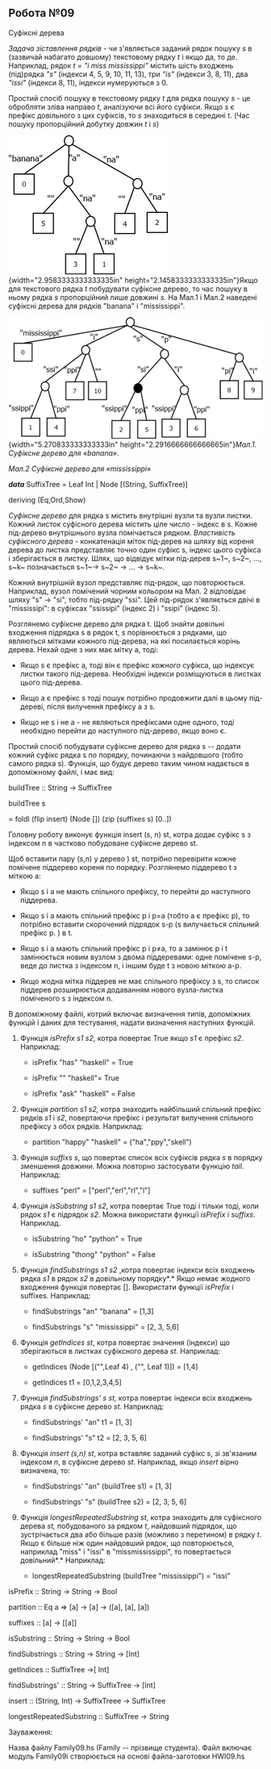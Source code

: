 Робота №09
----------

Суфіксні дерева

*Задача зіставлення рядків -* чи з'являється заданий рядок пошуку *s* в
(зазвичай набагато довшому) текстовому рядку *t* і якщо да, то де.
Наприклад, рядок *t = "i miss mississippi"* містить шість входжень
(під)рядка *"s"* (індекси 4, 5, 9, 10, 11, 13), три *"is"* (індекси 3,
8, 11), два *"issi"* (індекси 8, 11), індекси нумеруються з 0.

Простий спосіб пошуку в текстовому рядку *t* для рядка пошуку *s* - це
обробляти зліва направо *t*, аналізуючи всі його суфікси. Якщо *s* є
префікс довільного з цих суфіксів, то *s* знаходиться в середині t. (Час
пошуку пропорційний добутку довжин *t* і *s*)

![](../media/media/image1.png){width="2.9583333333333335in"
height="2.1458333333333335in"}Якщо для текстового рядка *t* побудувати
суфіксне дерево, то час пошуку в ньому рядка *s* пропорційний лише
довжині *s.* На Мал.1 і Мал.2 наведені суфіксні дерева для рядків
"banana" і "mississippi".

![](../media/media/image2.png){width="5.270833333333333in"
height="2.2916666666666665in"}*Мал.1. Суфіксне дерево для «banana».*

*Мал.2 Суфіксне дерево для «mississippi»*

***data*** SuffixTree = Leaf Int \| Node \[(String, SuffixTree)\]

deriving (Eq,Ord,Show)

*Суфіксне дерево* для рядка s містить внутрішні вузли та вузли листки.
Кожний листок суфісного дерева містить ціле число - індекс в s. Кожне
під-дерево внутрішнього вузла помічається рядком. *Властивість
суфіксного дерева* - конкатенація міток під-дерев на шляху від кореня
дерева до листка представляє точно один суфікс s, індекс цього суфікса і
зберігається в листку. Шлях, що відвідує мітки під-дерев s~1~, s~2~,
..., s~k~ позначається s~1~-\> s~2~ -\> ... -\> s~k~.

Кожний внутрішній вузол представляє під-рядок, що повторюється.
Наприклад, вузол помічений чорним кольором на Мал. 2 відповідає шляху
"s" -\> "si", тобто під-рядку "ssi". Цей під-рядок з'являється двічі в
"mississipi": в суфіксах "ssissipi" (індекс 2) і "ssipi" (індекс 5).

Розглянемо суфіксне дерево для рядка t. Щоб знайти довільні входження
підрядка s в рядок t, s порівнюється з рядками, що являються мітками
кожного під-дерева, на які посилається корінь дерева. Нехай одне з них
має мітку a, тоді:

-   Якщо s є префікс a, тоді він є префікс *кожного* суфікса, що
    індексує листки такого під-дерева. Необхідні індекси розміщуються в
    листках цього під-дерева.

-   Якщо a є префікс s тоді пошук потрібно продовжити далі в цьому
    під-дереві, після вилучення префіксу a з s.

-   Якщо не s і не a - не являються префіксами одне одного, тоді
    необхідно перейти до наступного під-дерево, якщо воно є.

Простий спосіб побудувати суфіксне дерево для рядка s -- додати кожний
суфікс рядка s по порядку, починаючи з найдовшого (тобто самого рядка
s). Функція, що будує дерево таким чином надається в допоміжному файлі,
і має вид:

buildTree :: String -\> SuffixTree

buildTree s

= foldl (flip insert) (Node \[\]) (zip (suffixes s) \[0..\])

Головну роботу виконує функція insert (s, n) st, котра додає суфікс s з
індексом n в частково побудоване суфіксне дерево st.

Щоб вставити пару (s,n) у дерево ) st, потрібно перевірити кожне
помічене піддерево кореня по порядку. Розглянемо піддерево t з міткою a:

-   Якщо s і a не мають спільного префіксу, то перейти до наступного
    піддерева.

-   Якщо s і a мають спільний префікс p і p=a (тобто a є префікс p), то
    потрібно вставити скорочений підрядок s-p (s вилучається спільний
    префікс p. ) в t.

-   Якщо s і a мають спільний префікс p і p≠a, то a замінює p і t
    замінюється новим вузлом з двома піддеревами: одне помічене s-p,
    веде до листка з індексом n, і іншим буде t з новою міткою a-p.

-   Якщо жодна мітка піддерев не має спільного префіксу з s, то список
    піддерев розширюється додаванням нового вузла-листка поміченого s з
    індексом n.

В допоміжному файлі, котрий включає визначення типів, допоміжних функцій
і даних для тестування, надати визначення наступних функцій.

1.  Функція *isPrefix s1 s2*, котра повертає True якщо *s1* є префікс
    *s2*. Наприклад:

    -   isPrefix "has" "haskell" = True

    -   isPrefix "" "haskell"= True

    -   isPrefix "ask" "haskell" = False

2.  Функція *partition s1 s2,* котра знаходить найбільший спільний
    префікс рядків *s1* і *s2*, повертаючи префікс і результат вилучення
    спільного префіксу з обох рядків. Наприклад:

    -   partition "happy" "haskell" = ("ha","ppy","skell")

3.  Функція *suffixs s*, що повертає список всіх суфіксів рядка *s* в
    порядку зменшення довжини. Можна повторно застосувати функцію
    *tail*. Наприклад:

    -   suffixes "perl" = \["perl","erl","rl","l"\]

4.  Функція *isSubstring s1 s2*, котра повертає True тоді і тільки тоді,
    коли рядок *s1* є підрядок *s2*. Можна використати функції
    *isPrefix* і *suffixs*. Наприклад.

    -   isSubstring "ho" "python" = True

    -   isSubstring "thong" "python" = False

5.  Функція *findSubstrings* *s1 s2* ,котра повертає індекси всіх
    входжень рядка *s1* в рядок *s2* в довільному порядку*.* Якщо немає
    жодного входження функція повертає \[\]. Використати функції
    *isPrefix* і suffixes. Наприклад:

    -   findSubstrings "an" "banana" = \[1,3\]

    -   findSubstrings "s" "mississippi" = \[2, 3, 5,6\]

6.  Функція *getIndices st*, котра повертає значення (індекси) що
    зберігаються в листках суфіксного дерева *st*. Наприклад:

    -   getIndices (Node \[("",Leaf 4) , ("", Leaf 1)\]) = \[1,4\]

    -   getIndices t1 = \[0,1,2,3,4,5\]

7.  Функція *findSubstrings'* *s st,* котра повертає індекси всіх
    входжень рядка *s* в суфіксне дерево *st.* Наприклад:

    -   findSubstrings' "an" t1 = \[1, 3\]

    -   findSubstrings' "s" t2 = \[2, 3, 5, 6\]

8.  Функція *insert (s,n) st*, котра вставляє заданий суфікс *s*, зі
    зв'язаним індексом *n*, в суфіксне дерево *st*. Наприклад, якщо
    *insert* вірно визначена, то:

    -   findSubstrings' "an" (buildTree s1) = \[1, 3\]

    -   findSubstrings' "s" (buildTree s2) = \[2, 3, 5, 6\]

9.  Функція *longestRepeatedSubstring st*, котра знаходить для
    суфіксного дерева *st,* побудованого за рядком *t*, найдовший
    підрядок, що зустрічається два або більше разів (можливо з
    перетином) в рядку *t*. Якщо є більше ніж один найдовший рядок, що
    повторюється, наприклад "miss" і "issi" в "missmississippi", то
    повертається довільний*.* Наприклад:

    -   longestRepeatedSubstring (buildTree "mississippi") = "issi"

isPrefix :: String -\> String -\> Bool

partition :: Eq a =\> \[a\] -\> \[a\] -\> (\[a\], \[a\], \[a\])

suffixes :: \[a\] -\> \[\[a\]\]

isSubstring :: String -\> String -\> Bool

findSubstrings :: String -\> String -\> \[Int\]

getIndices :: SuffixTree -\>\[ Int\]

findSubstrings' :: String -\> SuffixTree -\> \[Int\]

insert :: (String, Int) -\> SuffixTreee -\> SuffixTree

longestRepeatedSubstring :: SuffixTree -\> String

Зауваження:

Назва файлу Family09.hs (Family -- прізвище студента). Файл включає
модуль Family09і створюється на основі файла-заготовки HWI09.hs
